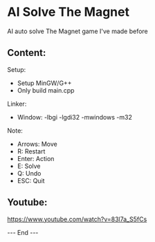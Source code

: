 # AI Solve The Magnet

AI auto solve The Magnet game I've made before

## Content:

Setup:<br />
- Setup MinGW/G++<br />
- Only build main.cpp<br />

Linker:<br />
- Window: -lbgi -lgdi32 -mwindows -m32<br />

Note:<br />

- Arrows: Move
- R: Restart
- Enter: Action
- E: Solve
- Q: Undo
- ESC: Quit

## Youtube:

https://www.youtube.com/watch?v=83l7a_S5fCs

--- End ---
